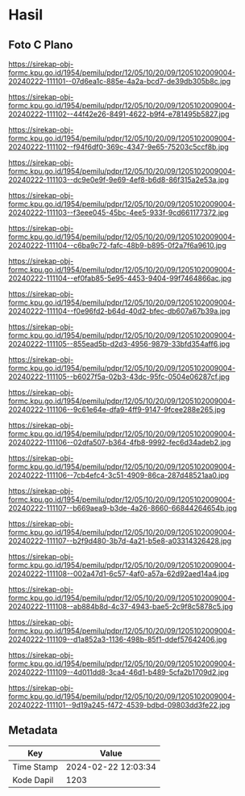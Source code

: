 # Hasil

## Foto C Plano

https://sirekap-obj-formc.kpu.go.id/1954/pemilu/pdpr/12/05/10/20/09/1205102009004-20240222-111101--07d6ea1c-885e-4a2a-bcd7-de39db305b8c.jpg

https://sirekap-obj-formc.kpu.go.id/1954/pemilu/pdpr/12/05/10/20/09/1205102009004-20240222-111102--44f42e26-8491-4622-b9f4-e781495b5827.jpg

https://sirekap-obj-formc.kpu.go.id/1954/pemilu/pdpr/12/05/10/20/09/1205102009004-20240222-111102--f94f6df0-369c-4347-9e65-75203c5ccf8b.jpg

https://sirekap-obj-formc.kpu.go.id/1954/pemilu/pdpr/12/05/10/20/09/1205102009004-20240222-111103--dc9e0e9f-9e69-4ef8-b6d8-86f315a2e53a.jpg

https://sirekap-obj-formc.kpu.go.id/1954/pemilu/pdpr/12/05/10/20/09/1205102009004-20240222-111103--f3eee045-45bc-4ee5-933f-9cd661177372.jpg

https://sirekap-obj-formc.kpu.go.id/1954/pemilu/pdpr/12/05/10/20/09/1205102009004-20240222-111104--c6ba9c72-fafc-48b9-b895-0f2a7f6a9610.jpg

https://sirekap-obj-formc.kpu.go.id/1954/pemilu/pdpr/12/05/10/20/09/1205102009004-20240222-111104--ef0fab85-5e95-4453-9404-99f7464866ac.jpg

https://sirekap-obj-formc.kpu.go.id/1954/pemilu/pdpr/12/05/10/20/09/1205102009004-20240222-111104--f0e96fd2-b64d-40d2-bfec-db607a67b39a.jpg

https://sirekap-obj-formc.kpu.go.id/1954/pemilu/pdpr/12/05/10/20/09/1205102009004-20240222-111105--855ead5b-d2d3-4956-9879-33bfd354aff6.jpg

https://sirekap-obj-formc.kpu.go.id/1954/pemilu/pdpr/12/05/10/20/09/1205102009004-20240222-111105--b6027f5a-02b3-43dc-95fc-0504e06287cf.jpg

https://sirekap-obj-formc.kpu.go.id/1954/pemilu/pdpr/12/05/10/20/09/1205102009004-20240222-111106--9c61e64e-dfa9-4ff9-9147-9fcee288e265.jpg

https://sirekap-obj-formc.kpu.go.id/1954/pemilu/pdpr/12/05/10/20/09/1205102009004-20240222-111106--02dfa507-b364-4fb8-9992-fec6d34adeb2.jpg

https://sirekap-obj-formc.kpu.go.id/1954/pemilu/pdpr/12/05/10/20/09/1205102009004-20240222-111106--7cb4efc4-3c51-4909-86ca-287d48521aa0.jpg

https://sirekap-obj-formc.kpu.go.id/1954/pemilu/pdpr/12/05/10/20/09/1205102009004-20240222-111107--b669aea9-b3de-4a26-8660-66844264654b.jpg

https://sirekap-obj-formc.kpu.go.id/1954/pemilu/pdpr/12/05/10/20/09/1205102009004-20240222-111107--b2f9d480-3b7d-4a21-b5e8-a03314326428.jpg

https://sirekap-obj-formc.kpu.go.id/1954/pemilu/pdpr/12/05/10/20/09/1205102009004-20240222-111108--002a47d1-6c57-4af0-a57a-62d92aed14a4.jpg

https://sirekap-obj-formc.kpu.go.id/1954/pemilu/pdpr/12/05/10/20/09/1205102009004-20240222-111108--ab884b8d-4c37-4943-bae5-2c9f8c5878c5.jpg

https://sirekap-obj-formc.kpu.go.id/1954/pemilu/pdpr/12/05/10/20/09/1205102009004-20240222-111109--d1a852a3-1136-498b-85f1-ddef57642406.jpg

https://sirekap-obj-formc.kpu.go.id/1954/pemilu/pdpr/12/05/10/20/09/1205102009004-20240222-111109--4d011dd8-3ca4-46d1-b489-5cfa2b1709d2.jpg

https://sirekap-obj-formc.kpu.go.id/1954/pemilu/pdpr/12/05/10/20/09/1205102009004-20240222-111101--9d19a245-f472-4539-bdbd-09803dd3fe22.jpg


## Metadata

| Key        | Value               |
| ---------- | ------------------- |
| Time Stamp | 2024-02-22 12:03:34 |
| Kode Dapil | 1203                |



